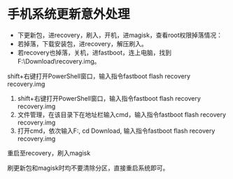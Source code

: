 # 手机系统更新意外处理

- 下更新包，进recovery，刷入，开机，进magisk，查看root权限掉落情况：
- 若掉落，下载安装包，进recovery，解压刷入。
- 若recovery也掉落，关机，进fastboot，连上电脑，找到F:\Download\recovery.img。

shift+右键打开PowerShell窗口，输入指令fastboot flash recovery recovery.img

1. shift+右键打开PowerShell窗口，输入指令fastboot flash recovery recovery.img
2. 文件管理，在该目录下在地址栏输入cmd，输入指令fastboot flash recovery recovery.img
3. 打开cmd，依次输入F:, cd Download, 输入指令fastboot flash recovery recovery.img

重启至recovery，刷入magisk

刷更新包和magisk时均不要清除分区，直接重启系统即可。

